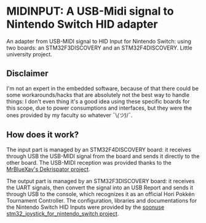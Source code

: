 # MIDINPUT: A USB-Midi signal to Nintendo Switch HID adapter
An adapter from USB-MIDI signal to HID Input for Nintendo Switch: using two boards: an STM32F3DISCOVERY and an STM32F4DISCOVERY. Little university project.

## Disclaimer
I'm not an expert in the embedded software, because of that there could be some workarounds/hacks that are absolutely not the best way to handle things: I don't even thing it's a good idea using these specific boards for this scope, due to power consumptions and interfaces, but they were the ones provided by my faculty so whatever ¯\\_(ツ)_/¯. 

## How does it work?
The input part is managed by an STM32F4DISCOVERY board: it receives through USB the USB-MIDI signal from the board and sends it directly to the other board. The USB-MIDI reception was provided thanks to the [MrBlueXav's Dekrispator project](https://github.com/MrBlueXav/Dekrispator_v2).

The output part is managed by an STM32F3DISCOVERY board: it receives the UART signals, then convert the signal into an USB Report and sends it through USB to the console, which recognizes it as an official Hori Pokkén Tournament Controller. The configuration, libraries and documentations for the Nintendo Switch HID Inputs were provided by the [soonuse stm32_joystick_for_nintendo_switch project](https://github.com/soonuse/stm32_joystick_for_nintendo_switch).

